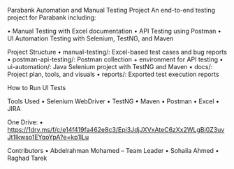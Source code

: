 Parabank Automation and Manual Testing Project
An end-to-end testing project for Parabank including:

• Manual Testing with Excel documentation
• API Testing using Postman
• UI Automation Testing with Selenium, TestNG, and Maven

Project Structure
• manual-testing/: Excel-based test cases and bug reports
• postman-api-testing/: Postman collection + environment for API testing
• ui-automation/: Java Selenium project with TestNG and Maven
• docs/: Project plan, tools, and visuals
• reports/: Exported test execution reports

How to Run UI Tests




Tools Used
• Selenium WebDriver
• TestNG
• Maven
• Postman
• Excel
• JIRA


One Drive:
• https://1drv.ms/f/c/e14f419fa462e8c3/Epi3JdjJXVxAteC6zXx2WLgBi0Z3uvJt1Ikwso1EYqoYpA?e=kp1ILu

Contributors
• Abdelrahman Mohamed – Team Leader
• Sohaila Ahmed 
• Raghad Tarek 



